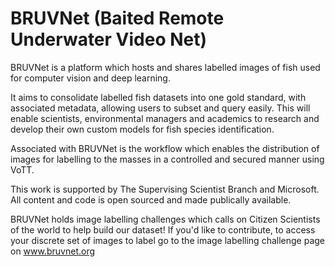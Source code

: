 # BRUVNet (Baited Remote Underwater Video Net)

BRUVNet is a platform which hosts and shares labelled images of fish used for computer vision and deep learning.   

It aims to consolidate labelled fish datasets into one gold standard, with associated metadata, allowing users to subset and query easily. This will enable scientists, environmental managers and academics to research and develop their own custom models for fish species identification.

Associated with BRUVNet is the workflow which enables the distribution of images for labelling to the masses in a controlled and secured manner using VoTT. 

This work is supported by The Supervising Scientist Branch and Microsoft. All content and code is open sourced and made publically available. 

BRUVNet holds image labelling challenges which calls on Citizen Scientists of the world to help build our dataset! If you'd like to contribute, to access your discrete set of images to label go to the image labelling challenge page on www.bruvnet.org

